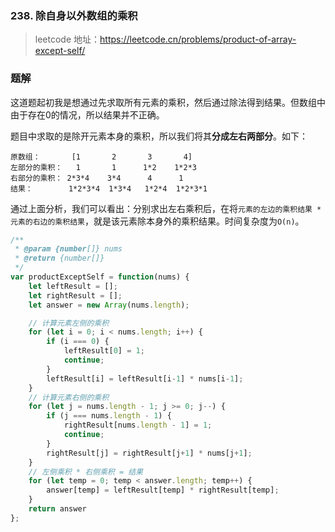 ### 238. 除自身以外数组的乘积

> leetcode 地址：https://leetcode.cn/problems/product-of-array-except-self/

### 题解

这道题起初我是想通过先求取所有元素的乘积，然后通过除法得到结果。但数组中由于存在0的情况，所以结果并不正确。

题目中求取的是除开元素本身的乘积，所以我们将其**分成左右两部分**。如下：

```
原数组：       [1       2       3       4]
左部分的乘积：   1       1      1*2    1*2*3
右部分的乘积： 2*3*4    3*4      4      1
结果：        1*2*3*4  1*3*4   1*2*4  1*2*3*1
```

通过上面分析，我们可以看出：分别求出左右乘积后，在将`元素的左边的乘积结果 * 元素的右边的乘积结果`，就是该元素除本身外的乘积结果。时间复杂度为`O(n)`。

```js
/**
 * @param {number[]} nums
 * @return {number[]}
 */
var productExceptSelf = function(nums) {
    let leftResult = [];
    let rightResult = [];
    let answer = new Array(nums.length);

    // 计算元素左侧的乘积
    for (let i = 0; i < nums.length; i++) {
        if (i === 0) {
            leftResult[0] = 1;
            continue;
        }
        leftResult[i] = leftResult[i-1] * nums[i-1];
    }
    // 计算元素右侧的乘积
    for (let j = nums.length - 1; j >= 0; j--) {
        if (j === nums.length - 1) {
            rightResult[nums.length - 1] = 1;
            continue;
        }
        rightResult[j] = rightResult[j+1] * nums[j+1];
    }
    // 左侧乘积 * 右侧乘积 = 结果
    for (let temp = 0; temp < answer.length; temp++) {
        answer[temp] = leftResult[temp] * rightResult[temp];
    }
    return answer
};
```
